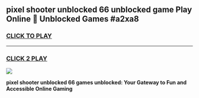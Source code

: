 
## pixel shooter unblocked 66 unblocked game Play Online 👋 Unblocked Games #a2xa8
<h3>
<a href="https://premium.freeplayer.one?title=pixel_shooter_unblocked_66&ref=21F">CLICK TO PLAY</a></h3>
<hr>

<h3>
<a href="https://premium.freeplayer.one?title=pixel_shooter_unblocked_66&ref=21F">CLICK 2 PLAY</a>
  
</h3>

<a href="https://premium.freeplayer.one?title=pixel_shooter_unblocked_66&ref=21F/"><img src="https://clearcache.store/games.png"></a>


**pixel shooter unblocked 66 games unblocked: Your Gateway to Fun and Accessible Online Gaming**
